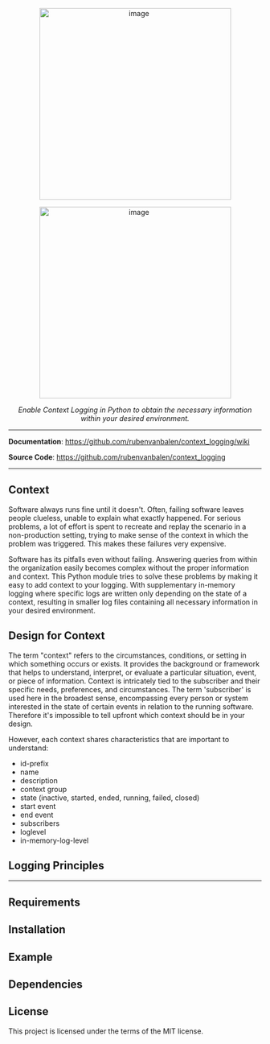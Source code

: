 <p align="center">
  <img width="381" alt="image" src="https://github.com/rubenvanbalen/context_logging/assets/135207242/d60ecde6-11c5-4378-a655-1de42113a5e6">
</p>
<p align="center">
  <img width="381" alt="image" src="https://github.com/rubenvanbalen/context_logging/assets/135207242/8e2a8eb0-e789-4151-a68f-3440f27b3d7e">
</p>
<p align="center">
    <em>Enable Context Logging in Python to obtain the necessary information within your desired environment.</em>
</p>


---

**Documentation**: <a href="https://github.com/rubenvanbalen/context_logging/wiki" target="_blank">https://github.com/rubenvanbalen/context_logging/wiki</a>

**Source Code**: <a href="https://github.com/rubenvanbalen/context_logging" target="_blank">https://github.com/rubenvanbalen/context_logging</a>

---

## Context
Software always runs fine until it doesn't. Often, failing software leaves people clueless, unable to explain what exactly happened. For serious problems, a lot of effort is spent to recreate and replay the scenario in a non-production setting, trying to make sense of the context in which the problem was triggered. This makes these failures very expensive.

Software has its pitfalls even without failing. Answering queries from within the organization easily becomes complex without the proper information and context. This Python module tries to solve these problems by making it easy to add context to your logging. With supplementary in-memory logging where specific logs are written only depending on the state of a context, resulting in smaller log files containing all necessary information in your desired environment.

## Design for Context
The term "context" refers to the circumstances, conditions, or setting in which something occurs or exists. It provides the background or framework that helps to understand, interpret, or evaluate a particular situation, event, or piece of information. Context is intricately tied to the subscriber and their specific needs, preferences, and circumstances. The term 'subscriber' is used here in the broadest sense, encompassing every person or system interested in the state of certain events in relation to the running software. Therefore it's impossible to tell upfront which context should be in your design.

However, each context shares characteristics that are important to understand:
- id-prefix
- name
- description
- context group
- state (inactive, started, ended, running, failed, closed)
- start event
- end event
- subscribers
- loglevel
- in-memory-log-level

## Logging Principles

---

## Requirements

## Installation

## Example

## Dependencies

## License
This project is licensed under the terms of the MIT license.
